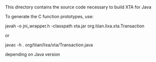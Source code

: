This directory contains the source code necessary to build XTA for Java

To generate the C function prototypes, use:

javah -o jni_wrapper.h -classpath xta.jar org.tiian.lixa.xta.Transaction

or 

javac -h . org/tiian/lixa/xta/Transaction.java

depending on Java version
